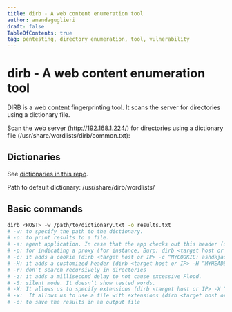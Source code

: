 ```yaml
---
title: dirb - A web content enumeration tool
author: amandaguglieri
draft: false
TableOfContents: true
tag: pentesting, directory enumeration, tool, vulnerability
---
```


# dirb - A web content enumeration tool

DIRB is a web content fingerprinting tool. It scans the server for directories using a dictionary file.

Scan the web server (http://192.168.1.224/) for directories using a dictionary file (/usr/share/wordlists/dirb/common.txt):

## Dictionaries 

See [dictionaries in this repo](dictionaries.md).

Path to default dictionary: /usr/share/dirb/wordlists/

## Basic commands

```bash
dirb <HOST> -w /path/to/dictionary.txt -o results.txt
# -w: to specify the path to the dictionary.
# -o: to print results to a file.
# -a: agent application. In case that the app checks out this header (use it with https://useragentstring.com/pages/useragentstring.php)
# -p: for indicating a proxy (for instance, Burp: dirb <target host or IP> -p http://127.0.0.1:8080)
# -c: it adds a cookie (dirb <target host or IP> -c “MYCOOKIE: ashdkjashdjkas”)
# -H: it adds a customized header (dirb <target host or IP> -H “MYHEADER: Mycontent”)
# -r: don’t search recursively in directories
# -z: it adds a millisecond delay to not cause excessive Flood.
# -S: silent mode. It doesn’t show tested words.
# -X: It allows us to specify extensions (dirb <target host or IP> -X “.php, .bak”). Appends each word with this extension
# -x:  It allows us to use a file with extensions (dirb <target host or IP> -x extensionfile.txt). Appends each word with the extensions specified in the file
# -o: to save the results in an output file
```
